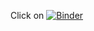 Click on [![Binder](https://mybinder.org/badge.svg)](https://mybinder.org/v2/gh/mickypaganini/gan_tutorial/master?urlpath=tree/GANtutorial_PyTorch_FashionMNIST.ipynb)
